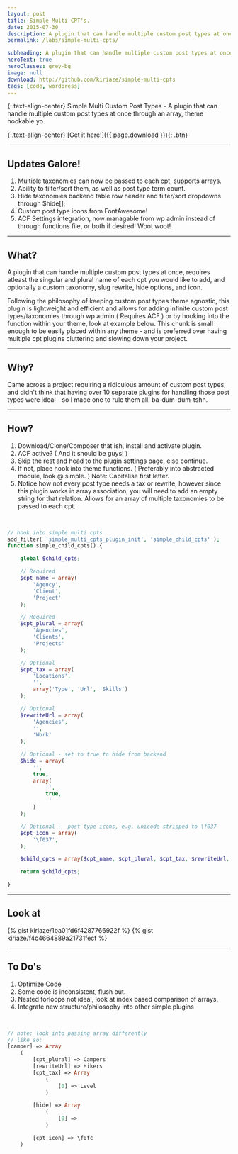 ```yaml
---
layout: post
title: Simple Multi CPT's.
date: 2015-07-30
description: A plugin that can handle multiple custom post types at once through an array, theme hookable yo.
permalink: /labs/simple-multi-cpts/

subheading: A plugin that can handle multiple custom post types at once through an array, theme hookable yo.
heroText: true
heroClasses: grey-bg
image: null
download: http://github.com/kiriaze/simple-multi-cpts
tags: [code, wordpress]
---
```


{:.text-align-center}
Simple Multi Custom Post Types - A plugin that can handle multiple custom post types at once through an array, theme hookable yo.

{:.text-align-center}
[Get it here!]({{ page.download }}){: .btn}

---

## Updates Galore!

1. Multiple taxonomies can now be passed to each cpt, supports arrays.
1. Ability to filter/sort them, as well as post type term count.
1. Hide taxonomies backend table row header and filter/sort dropdowns through $hide[];
1. Custom post type icons from FontAwesome!
1. ACF Settings integration, now managable from wp admin instead of through functions file, or both if desired! Woot woot!

<hr>

## What?

A plugin that can handle multiple custom post types at once, requires atleast the singular and plural name of each cpt you would like to add, and optionally a custom taxonomy, slug rewrite, hide options, and icon.

Following the philosophy of keeping custom post types theme agnostic, this plugin is lightweight and efficient and allows for adding infinite custom post types/taxonomies through wp admin ( Requires ACF ) or by hooking into the function within your theme, look at example below. This chunk is small enough to be easily placed within any theme - and is preferred over having multiple cpt plugins cluttering and slowing down your project.

<hr>

## Why?

Came across a project requiring a ridiculous amount of custom post types, and didn't think that having over 10 separate plugins for handling those post types were ideal - so I made one to rule them all. ba-dum-dum-tshh.

<hr>

## How?

1. Download/Clone/Composer that ish, install and activate plugin.
1. ACF active? ( And it should be guys! )
1. Skip the rest and head to the plugin settings page, else continue.
1. If not, place hook into theme functions. ( Preferably into abstracted module, look @ simple. ) Note: Capitalise first letter.
1. Notice how not every post type needs a tax or rewrite, however since this plugin works in array association, you will need to add an empty string for that relation. Allows for an array of multiple taxonomies to be passed to each cpt.

<br>

~~~ php
// hook into simple multi cpts
add_filter( 'simple_multi_cpts_plugin_init', 'simple_child_cpts' );
function simple_child_cpts() {

    global $child_cpts;

    // Required
    $cpt_name = array(
        'Agency',
        'Client',
        'Project'
    );

    // Required
    $cpt_plural = array(
        'Agencies',
        'Clients',
        'Projects'
    );

    // Optional
    $cpt_tax = array(
        'Locations',
        '',
        array('Type', 'Url', 'Skills')
    );

    // Optional
    $rewriteUrl = array(
        'Agencies',
        '',
        'Work'
    );

    // Optional - set to true to hide from backend
    $hide = array(
        '',
        true,
        array(
            '',
            true,
            ''
        )
    );

    // Optional -  post type icons, e.g. unicode stripped to \f037
    $cpt_icon = array(
        '\f037',
    );

    $child_cpts = array($cpt_name, $cpt_plural, $cpt_tax, $rewriteUrl, $hide, $cpt_icon);

    return $child_cpts;

}
~~~

<hr>

## Look at
{% gist kiriaze/1ba01fd6f4287766922f %}
{% gist kiriaze/f4c4664889a21731fecf %}

<hr>

## To Do's

1. Optimize Code
1. Some code is inconsistent, flush out.
1. Nested forloops not ideal, look at index based comparison of arrays.
1. Integrate new structure/philosophy into other simple plugins

<br>

~~~ php
// note: look into passing array differently
// like so:
[camper] => Array
    (
        [cpt_plural] => Campers
        [rewriteUrl] => Hikers
        [cpt_tax] => Array
            (
                [0] => Level
            )

        [hide] => Array
            (
                [0] =>
            )

        [cpt_icon] => \f0fc
    )
~~~
